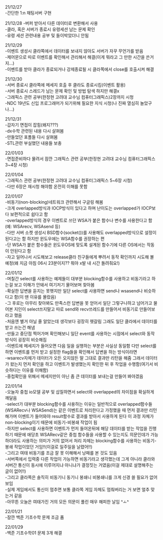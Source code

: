 21/12/27  
-간단한 1:n 채팅서버 구현  

21/12/28
-버퍼 받아서 다른 데이터로 변환해서 사용  
-클라, 혹은 서버가 종료시 유령세션 남는 문제 확인  
-유령 세션 관련내용 공부 및 들이박았더니 안됨  

21/12/29  
-이벤트 생성시 클라쪽에서 데이터를 보내지 않아도 서버가 자꾸 무언가를 받음  
-제어문으로 따로 이벤트를 확인해서 관리해서 해결(이게 뭐라고 그 만한 시간을 쓴거지...)  
-이벤트를 받아 클라가 종료되거나 강제종료될 시 클라쪽에서 close를 호출시켜 해결  

21/12/30  
-서버 종료시 클라쪽에 메세지 호출 후 클라도 종료시킴(이벤트 활용)  
-서버 종료시 스레드가 남는 문제 확인 및 방법 탐색 하지만 해결x  
-그래픽스 관련 공부(한정현 고려대 교수님 컴퓨터그래픽스)2장까지 시청  
-NDC 19년도 신입 프로그래머가 되기위해 필요한 지식 시청(나 진짜 열심히 놀았구나...)  

21/12/31  
-갑자기 면접이 잡힘(왜지???)  
-dx수학 관련된 내용 다시 살펴봄  
-만들었던 포폴들 다시 살펴봄  
-STL관련 부실했던 내용들 보충  

22/01/03  
-면접준비하다 물려서 잠깐 그래픽스 관련 공부(한정현 고려대 교수님 컴퓨터그래픽스 3~4장 시청)  

22/01/04  
-그래픽스 관련 공부(한정현 고려대 교수님 컴퓨터그래픽스 5~6장 시청)  
-다만 6장은 재시청 해야함 온전히 이해를 못함  

22/01/07  
-비동기(non-blocking)네트워크 관련해서 구글링 해봄  
-크게 overlapped방식과 IOCP방식이 있다고 하며 난이도는 overlapped가 IOCP보다 보편적으로 쉽다고 함  
-overlapped방식의 경우 이벤트로 쓰던 WSA가 붙은 함수나 변수를 사용한다고 함(예: WSArecv, WSAsend 등)  
-다만 서버 소켓 생성시 BSD함수(socket())를 사용해도 overlapped방식으로 설정이 된다고는 함 하지만 윈도우에는 WSA함수를 권장하는 편  
-단 WSA가 붙은 함수들은 윈도우OS에 맞도록 설계된 함수기에 다른 OS에서는 작동이 안된다고 함  
-자고 일어나서 시도해보고 release클라 친구들에게 뿌려서 동작 확인까지 시도해 볼 예정(왜 지금 아침 06시 23분이지?? 뭐야 x발 내 시간 돌려줘요!)  

22/01/12  
-며칠간 select를 사용하는 예제들이 대부분 blocking함수를 사용하고 비동기라고 하는걸 보고 이해가 안돼서 여기저기 물어보며 찾아봄  
-확실한 답변을 듣지는 못햇지만 일단 select를 사용하면 send나 wsasend나 비슷하다고 함(이 땐 이유를 몰랐음)  
-그 후로는 아무리 찾아봐도 만족스런 답변을 못 얻어서 일단 그렇구나하고 넘어가고 물어본 지인이 select쓰지말고 따로 send와 recv쓰레드를 만들어서 비동기로 만들어보라고 했음  
-처음엔 별거 아닐 줄 알았는데 생각보다 굉장히 헷갈림 그래도 일단 클라에서 데이터를 받고 쓰는건 해냄  
-만들고 중단점 찍어가며 확인해보니 일단 event를 사용하는 시점에서 select와 동작 방식이 굉장히 비슷해짐  
-이벤트에 메세지가 들어오면 다음 일을 실행하는 부분은 사실상 동일함 다만 select를 하면 이벤트를 먼저 받고 설정한 flag들을 확인해서 답변을 하는 방식이라면  
-wsarecv자체가 데이터가 오든 오지않든 말 그대로 결과만 리턴을 해줌 그래서 데이터가 왔는지 먼저 확인을 하고 이벤트가 발생했는지 확인한 뒤 후 작업을 수행함(여기서 비슷하다는 이유를 이해함)  
-중첩확인을 위해서 메세지만이 아닌 좀 큰 데이터를 보내는걸 만들어 봐야겠음  

22/01/14  
-오늘자 중첩 io모델 공부 및 삽질하면서 select와 overlapped의 차이점을 확실하게 깨달음  
-select가 대부분 blocking함수를 사용하는 이유는 일반적으로 overlapped함수들(WSARecv나 WSASend)는 같은 이벤트로 처리한다고 가정했을 때 먼저 결과만 리턴해가며 이벤트가 들어와야 result함수로 결과를 받아서 사용하게 된다 이 과정 자체가 non-blocking이기 때문에 비동기-비봉쇄 작업이 됨  
-하지만 select를 사용하면 이벤트가 먼저 들어온뒤에 해당 데이터를 받는 작업을 진행하기 때문에 애당초 WSARecv같은 중첩 함수들을 사용할 수 있는지도 의문인데가 가능하더라도 사용하는 의미가 거의 없어서 처리 자체는 blocking함수를 사용하는 비동기-봉쇄 작업이었던 거임!!(이걸로 일주일을 날렸어!!)  
-그리고 여태 비동기를 조금 잘 못 이해해서 낭패를 본 것도 있음  
-서버쪽에서 입력중 다른 작업이 가능하면 비동기라고 생각했는데 그게 아니라 클라와 서버간 통신이 동시에 이루어지냐 아니냐가 결정짓는 거였음(이걸 제대로 설명해주는 글이 없어!!)  
-그리고 클라쪽은 솔직히 비동기니 동기니 봉쇄니 비봉쇄니를 크게 신경 쓸 필요가 없어보임  
-실제 게임에서도 통신이 멈추면 보통 클라쪽 게임 자체도 멈춰버리는 거 보면 얼추 맞는거 같음  
-아무튼 오늘은 여태가진 거의 모든 의문이 풀린 매우 해피한 날임 ^ㅗ^  

22/01/21  
-잠깐 백준 기초수학 문제 조금 품  

22/01/29  
-백준 기초수학01 문제 3개 해결  
